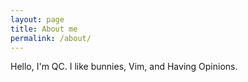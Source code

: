 ```yaml
---
layout: page
title: About me
permalink: /about/
---
```


Hello, I'm QC. I like bunnies, Vim, and Having Opinions.
